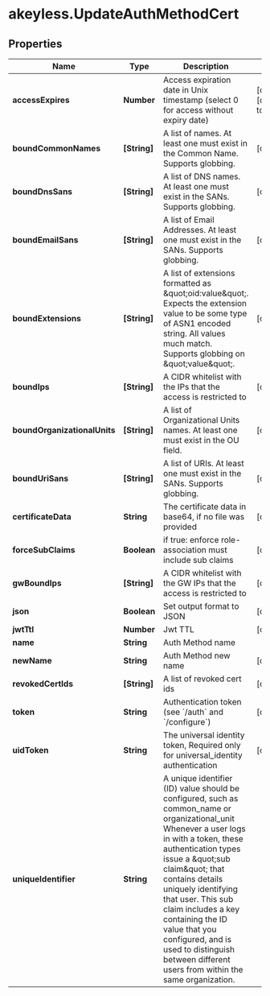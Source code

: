 # akeyless.UpdateAuthMethodCert

## Properties

Name | Type | Description | Notes
------------ | ------------- | ------------- | -------------
**accessExpires** | **Number** | Access expiration date in Unix timestamp (select 0 for access without expiry date) | [optional] [default to 0]
**boundCommonNames** | **[String]** | A list of names. At least one must exist in the Common Name. Supports globbing. | [optional] 
**boundDnsSans** | **[String]** | A list of DNS names. At least one must exist in the SANs. Supports globbing. | [optional] 
**boundEmailSans** | **[String]** | A list of Email Addresses. At least one must exist in the SANs. Supports globbing. | [optional] 
**boundExtensions** | **[String]** | A list of extensions formatted as \&quot;oid:value\&quot;. Expects the extension value to be some type of ASN1 encoded string. All values much match. Supports globbing on \&quot;value\&quot;. | [optional] 
**boundIps** | **[String]** | A CIDR whitelist with the IPs that the access is restricted to | [optional] 
**boundOrganizationalUnits** | **[String]** | A list of Organizational Units names. At least one must exist in the OU field. | [optional] 
**boundUriSans** | **[String]** | A list of URIs. At least one must exist in the SANs. Supports globbing. | [optional] 
**certificateData** | **String** | The certificate data in base64, if no file was provided | [optional] 
**forceSubClaims** | **Boolean** | if true: enforce role-association must include sub claims | [optional] 
**gwBoundIps** | **[String]** | A CIDR whitelist with the GW IPs that the access is restricted to | [optional] 
**json** | **Boolean** | Set output format to JSON | [optional] 
**jwtTtl** | **Number** | Jwt TTL | [optional] 
**name** | **String** | Auth Method name | 
**newName** | **String** | Auth Method new name | [optional] 
**revokedCertIds** | **[String]** | A list of revoked cert ids | [optional] 
**token** | **String** | Authentication token (see &#x60;/auth&#x60; and &#x60;/configure&#x60;) | [optional] 
**uidToken** | **String** | The universal identity token, Required only for universal_identity authentication | [optional] 
**uniqueIdentifier** | **String** | A unique identifier (ID) value should be configured, such as common_name or organizational_unit Whenever a user logs in with a token, these authentication types issue a \&quot;sub claim\&quot; that contains details uniquely identifying that user. This sub claim includes a key containing the ID value that you configured, and is used to distinguish between different users from within the same organization. | 



